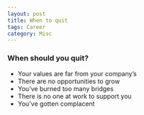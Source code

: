 ```yaml
---
layout: post
title: When to quit
tags: Career 
category: Misc
---
```


### When should you quit?  

- Your values are far from your company’s  
- There are no opportunities to grow  
- You’ve burned too many bridges  
- There is no one at work to support you  
- You've gotten complacent  
